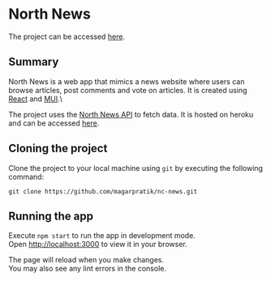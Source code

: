 # North News 

The project can be accessed [here](https://northnews.netlify.com).

## Summary

North News is a web app that mimics a news website where users can browse articles, post comments and vote on articles. It is created using [React](https://reactjs.org) and [MUI](https://mui.com).\

The project uses the [North News API](https://github.com/magarpratik/news-api) to fetch data. It is hosted on heroku and can be accessed [here](https://northnews.herokuapp.com/api).

## Cloning the project

Clone the project to your local machine using `git` by executing the following command:

```
git clone https://github.com/magarpratik/nc-news.git
```

## Running the app

Execute `npm start` to run the app in development mode.\
Open [http://localhost:3000](http://localhost:3000) to view it in your browser.

The page will reload when you make changes.\
You may also see any lint errors in the console.